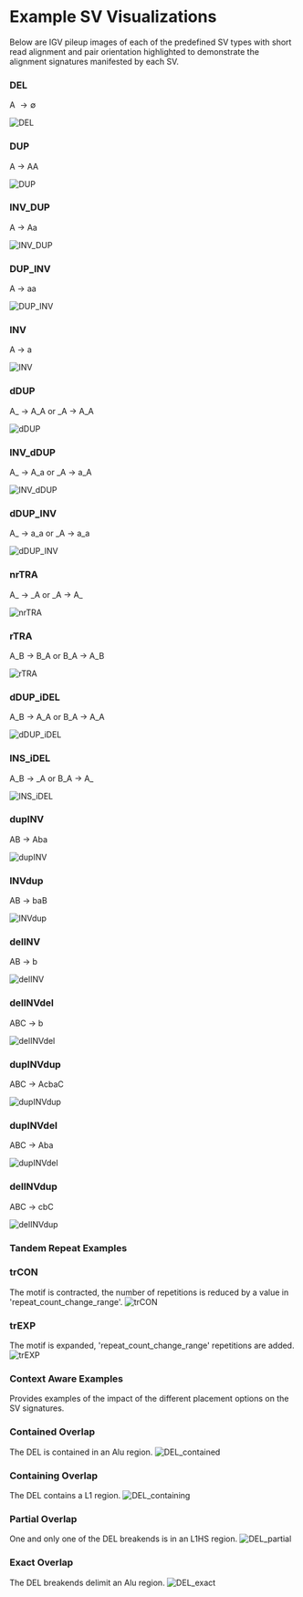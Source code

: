 # Example SV Visualizations

Below are IGV pileup images of each of the predefined SV types with short read alignment and pair orientation highlighted 
to demonstrate the alignment signatures manifested by each SV.

### DEL
A $\rightarrow \emptyset$

![DEL](gallery/DEL.png)

### DUP
A $\rightarrow$ AA

![DUP](gallery/DUP.png)

### INV\_DUP
A $\rightarrow$ Aa

![INV_DUP](gallery/INV_DUP.png)

### DUP\_INV
A $\rightarrow$ aa

![DUP_INV](gallery/DUP_INV.png)

### INV
A $\rightarrow$ a

![INV](gallery/INV.png)

### dDUP
A\_ $\rightarrow$ A\_A or \_A $\rightarrow$ A\_A

![dDUP](gallery/dDUP.png)

### INV\_dDUP
A\_ $\rightarrow$ A\_a or \_A $\rightarrow$ a\_A

![INV_dDUP](gallery/INV_dDUP.png)

### dDUP\_INV
A\_ $\rightarrow$ a\_a or \_A $\rightarrow$ a\_a

![dDUP_INV](gallery/dDUP_INV.png)

### nrTRA
A\_ $\rightarrow$ \_A or \_A $\rightarrow$ A\_

![nrTRA](gallery/nrTRA.png)

### rTRA
A\_B $\rightarrow$ B\_A or B\_A $\rightarrow$ A\_B

![rTRA](gallery/rTRA.png)

### dDUP_iDEL
A\_B $\rightarrow$ A\_A or B\_A $\rightarrow$ A\_A

![dDUP_iDEL](gallery/dDUP_iDEL.png)

### INS_iDEL
A\_B $\rightarrow$ \_A or B\_A $\rightarrow$ A\_

![INS\_iDEL](gallery/INS_iDEL.png)

### dupINV
AB $\rightarrow$ Aba

![dupINV](gallery/dupINV.png)

### INVdup
AB $\rightarrow$ baB

![INVdup](gallery/INVdup.png)

### delINV
AB $\rightarrow$ b

![delINV](gallery/delINV.png)

### delINVdel
ABC $\rightarrow$ b

![delINVdel](gallery/delINVdel.png)

### dupINVdup
ABC $\rightarrow$ AcbaC

![dupINVdup](gallery/dupINVdup.png)

### dupINVdel
ABC $\rightarrow$ Aba

![dupINVdel](gallery/dupINVdel.png)

### delINVdup
ABC $\rightarrow$ cbC

![delINVdup](gallery/delINVdup.png)

### Tandem Repeat Examples
### trCON
The motif is contracted, the number of repetitions is reduced by a value in 'repeat_count_change_range'.
![trCON](gallery/trCON.png)


### trEXP
The motif is expanded, 'repeat_count_change_range' repetitions are added.
![trEXP](gallery/trEXP.png)

### Context Aware Examples
Provides examples of the impact of the different placement options on the SV signatures.
### Contained Overlap
The DEL is contained in an Alu region.
![DEL_contained](gallery/DEL_contained.png)

### Containing Overlap
The DEL contains a L1 region.
![DEL_containing](gallery/DEL_containing.png)

### Partial Overlap
One and only one of the DEL breakends is in an L1HS region.
![DEL_partial](gallery/del_partial.png)

### Exact Overlap
The DEL breakends delimit an Alu region.
![DEL_exact](gallery/DEL_exact.png)